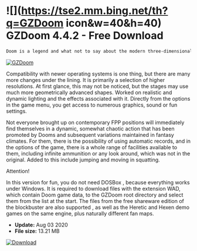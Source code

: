 # ![](https://tse2.mm.bing.net/th?q=GZDoom icon&w=40&h=40) GZDoom 4.4.2 - Free Download

```sh
Doom is a legend and what not to say about the modern three-dimensional parts of the series, the first two parts will remain forever in the hearts of shooter enthusiasts. However, they appeared originally for the DOS system and currently their launch is not so super simple. Here, GZDoom comes with the help of a free modification of the original engine, streamlining the aging old FPS hits from many years ago.
```
[![GZDoom](https://gallery.dpcdn.pl/imgc/Tools/63636/g_-_420x350_1.5_-_x20151118110029_0.jpg)](https://softexe.net/win/games-entertainment/shooters/gzdoom:pRdcg.html)

Compatibility with newer operating systems is one thing, but there are many more changes under the lining. It is primarily a selection of higher resolutions. At first glance, this may not be noticed, but the stages may use much more geometrically advanced shapes. Worked on realistic and dynamic lighting and the effects associated with it. Directly from the options in the game menu, you get access to numerous graphics, sound or fun settings.
 
 
 Not everyone brought up on contemporary FPP positions will immediately find themselves in a dynamic, somewhat chaotic action that has been promoted by Dooms and subsequent variations maintained in fantasy climates. For them, there is the possibility of using automatic records, and in the options of the game, there is a whole range of facilities available to them, including infinite ammunition or any look around, which was not in the original. Added to this include jumping and moving in squatting.
 
 
 Attention!
 
 In this version for fun, you do not need DOSBox , because everything works under Windows. It is required to download files with the extension WAD, which contain Doom game data, to the GZDoom root directory and select them from the list at the start. The files from the free shareware edition of the blockbuster are also supported , as well as the Heretic and Hexen demo games on the same engine, plus naturally different fan maps.


- **Update:** Aug 03 2020
- **File size:** 13.21 MB

[![Download](https://cdn.softexe.net/static/img/download.png)](https://softexe.net/win/games-entertainment/shooters/gzdoom:pRdcg.html)

